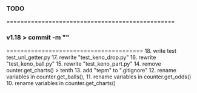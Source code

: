 ### TODO
================================================

### v1.18 > commit -m ""
=======================================
    18. write test test_unl_getter.py
    17. rewrite "test_keno_drop.py"
    16. rewrite "test_keno_ball.py"
    15. rewrite "test_keno_part.py"
    14. remove ounter.get_charts() > tenth
    13. add "tepm" to ".gitignore"
    12. rename variables in counter.get_balls(),
    11. rename variables in counter.get_odds()
    10. rename variables in counter.get_charts()
    